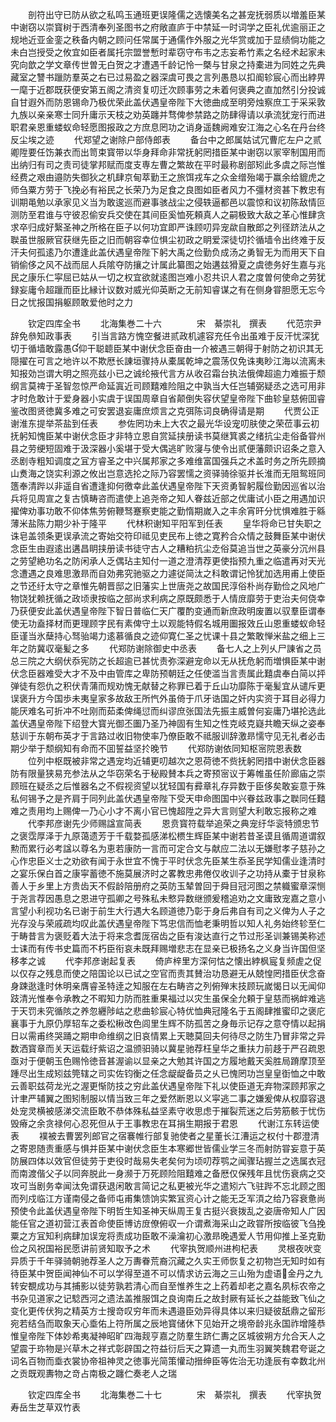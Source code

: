 <!-- { "loadSidebar": true } -->
　　剖符出守已防从欲之私鸣玉通班更误隆儒之选懐美名之甚宠抚弱质以増羞臣某中谢窃以崇寳树于西清奉列圣图书之府敞直庐于中禁延一时词学之臣礼优逾丽正之规地近亚金銮之秩备内朝之顾问任常属于通儒作外服之光华赏或加于显绩倘功能之未白岂授受之攸宜如臣者属托宗盟誉慙时辈窃守布韦之志妄希竹素之名经术起家未究向歆之学文章传世曽无白贺之才遭遇千龄记怜一槩与甘泉之持橐进为同姓之先典藏室之讐书躐防羣英之右已过易盈之器深虞可畏之言列愚恳以扣阍轸宸心而出綍畀一麾于近郡既获便安第五阁之清资复叨迁次顾事劳之未着何褒典之直加然引分投诚自甘遐外而防恩锡命乃极优荣此盖伏遇皇帝陛下大徳曲成至明旁烛察庶工于采采敦九族以亲亲寒士同升庸示天枝之劝英躔并骛俾参禁路之防肆得请以承流犹宠行而进职君亲恩重蝼蚁命轻愿图报政之方庶息罔功之诮身遥魏阙难安江海之心名在丹台终反尘埃之迹
　　代郑望之谢除户部侍郎表
　　备台中之郎属姑试冗曹庀左户之贰卿陞要任饬兼衣而出笥束寳带以华身拜命非常抚躬罔措臣某中谢窃以冡宰制国用而出纳归有司之责司徒掌邦赋而度支専左曹之繁故在平时最称剧部矧此多虞之际岂惟经费之艰由邉防失御狄之机肆京甸萃勤王之旅饵戎车之众金缯殆竭于赢余给貔虎之师刍粟方劳于飞挽必有裕民之长荣乃为足食之良图如臣者风力不彊材资甚下教忠有训期黾勉以承家见义当为敢逡巡而避事骇战尘之侵轶逼都邑以震惊和议初陈敌情叵测防至君谁与守彼忍偷安兵交使在其间臣奚恤死頼真人之嗣极致大敌之革心惟肆贪求卒归成好繄圣神之所格在臣子以何功宜即严诛顾叨异宠歘自散郎之列径跻法从之聫虽世服厥官获继先臣之旧而朝容幸位惧尘初政之眀爱深徒切扵循墙令出终难于反汗夫何孤逺乃尔遭逢此盖伏遇皇帝陛下躬大禹之俭勤负成汤之勇智无为而用天下自销偷侈之风不战而屈人兵隂夺防攘之计属此纂图之始遘兹猾夏之虞徳务好生嘉与兆民之康乐仁寜屈已姑从一切之权宜欲就逺图岂难小忍共识人君之度曽何使命之劳犹録妄庸令超躐而臣比縁计议数对威光仰英断之无前知睿谋之有在侧身甞胆愿无忘今日之忧报国捐躯顾敢爱他时之力











　　钦定四库全书
　　北海集巻二十六　　　　宋　綦崇礼　撰表
　　代范宗尹辞免叅知政事表
　　引当言路方愧空餐进贰政机遽容充任令出虽难于反汗忧深犹切于循墙敢露愚仰干聪聼臣某中谢伏念臣奋由一介被遇三朝得于射防之初识其无隠擢在可言之地许以不欺厯长諌垣骤持从橐属乾坤之震荡仅免诛夷眇江海以流离未知报効岂谓大明之照亮兹小已之诚纶掖代言方从收召霜台执法俄俾超逾力难振于颓纲言莫禆于圣智忽惊严命延寘近司顾囏难险阻之中孰当大任岂辅弼疑丞之选可用非才时危敢计于爱身器小实虞于误国周章自省颠倒失容伏望皇帝陛下曲轸皇慈俯囬睿鉴改图贤徳冀多难之可安罢退妄庸庶烦言之克弭陈词良确得请是期
　　代贾公正谢淮东提举茶盐到任表
　　参佐罔功未上大农之最光华设宠叨肤使之荣莅事云初抚躬知愧臣某中谢伏念臣才非特立恩自赏延挟册读书莫继箕裘之绪抗尘走俗备甞州县之劳绠短固难于汲深器小奚堪于受大偶逃旷败寖与使令出贰便藩颇识诏条之意入丞剧寺粗知调度之冝方睿圣之中兴属邦家之多难维富国强兵之术盖时务之所先顾摘山煑海之饶实利源之攸出岂意选抡之际乃容罢懦之资驿骑徐驱并长淮而无阻鸳班同簉奉清跸以非遥自省遭逢抑何徼幸此盖伏遇皇帝陛下天资勇智躬履俭勤因巡省以治兵将见周宣之复古慎畴咨而遣使上追尧帝之知人眷兹近部之优庸试小臣之用遇加识擢俾劝事功敢不仰体焦劳俯鞭驽蹇察吏能之勤惰期嵗入之丰余宵旰分忧惧难胜于緜薄米盐陈力期少补于隆平
　　代林积谢知平阳军到任表
　　皇华将命已甘失职之诛皂盖领条更误承流之寄始交符印祗见吏民布上徳之寛矜合众情之鼓舞臣某中谢伏念臣生由遐逺出遘昌眀挟册读书徒守古人之糟粕抗尘赱俗莫追当世之英豪分沉州县之劳望絶功名之防闲承人乏偶玷主知付一道之澄清荐更使指预九重之临遣再对天光念遭遇之良难思激昻而自効弗究驰驱之力遽従简汰之科敢谓记怜犹加选用甫上使臣之节还纡太守之章惟先朝晋邸之旧藩实上世唐尧之故国民淳俗朴尚存勤俭之风地广物饶犹赖抚循之政顷隶按临之部尚求利病之原既颇悉于人情庻靡劳于吏治夫何侥幸乃获便安此盖伏遇皇帝陛下智日普临仁天广覆酌变通而新庶政明废置以驭羣臣谓奉使无功盍择材而更理顾字民有素俾守土以观能特假名城用圗报效丘山恩重蝼蚁命轻臣谨当氷蘖持心驽骀竭力逺慕循良之迹仰寛仁圣之忧课十县之繁敢惮米盐之细上三年之防冀収毫髪之多
　　代郑防谢除御史中丞表
　　备七人之上列乆尸諌省之员总三院之大纲伏忝宪防之长超逾已甚忧责弥深避宠命以无从抚危躬而増惧臣某中谢伏念臣器难受大才不及中由管库之卑防预朝廷之任使滥当言责属此囏虞奉白简以抨弹徒有怨仇之积伏青蒲而规劝愧无献替之称罪已着于丘山功靡陈于毫髪宜从谴斥更误褒升方今国歩未夷皇家多故敌王所忾外虽倚于爪牙诰国之奸内实资于耳目必得力能厌难名可折冲不吐刚而茹柔俾绳愆而纠谬庶张国法先振主威曽何妄庸乃堪抡选此盖伏遇皇帝陛下绍登大寳光御丕圗乃圣乃神固有生知之性克岐克嶷共瞻天纵之姿奉慈训于东朝布英才于言路过收旧物使率乃僚臣敢不祗服训辞激昻懦守见无礼者必击期少举于颓纲知有命而不囬誓益坚扵晚节
　　代郑防谢依同知枢宻院恩表数
　　位列中枢既被非常之遇宠均近辅更叨越次之恩荷徳不赀抚躬罔措中谢伏念臣器防有限量狭易充参法从之华窃荣名于秘殿賛本兵之寄预宻议于筹帷虽任阶廊庙之崇顾班在疑丞之后惟器名之不假视资望以犹轻国有彛章礼存异数于臣侈矣敢妄意于殊私何锡予之是齐肩于同列此盖伏遇皇帝陛下受天申命图国中兴眷兹政事之聫同任囏难之责用均上赐俾一乃心小才不离小官已愧超陞之异大言则望大利敢忘报称之难
　　代李邦彦谢先少师赐諡宣简表
　　恩贲寳符载举追荣之典宠纡华衮特颁忠节之褒霑厚泽于九原蔼遗芳于千载婺孤感涕松槚生辉臣某中谢若昔圣谟且循周道谓叙勲而累行必考諡以尊名为恵若康防一言而可定合文与献应二法以无嫌慰孝子慈孙之心作忠臣义士之劝欲有闻于永世宜不愧于平时伏念先臣某生忝圣民学知儒业逢清时之宴乐保白首之康寜蓄徳不施莫展济时之畧教忠弗倦仅收训子之功持从橐于甘泉称善人于乡里上方贵齿天不假龄陪册府之英防玉辇曽回于舜目冠河图之禁軄蜜章深恻于尧言荐因愚息之恩进守孤卿之号殊私未慗异数继颁爰稽追劝之文庸致宠嘉之意小言望小利视功名已谢于前生大行遇大名顾道徳乃彰于身后弗自有司之义俾为人子之光存没与荣戚疏均叹此盖伏遇皇帝陛下笃忠信而恤老秉明哲以知人礼务始终轸至仁于畴昔言为褒贬着大法于将来念耆厐宿齿之臣有浚达直行之节过形圣训兼锡美称述士诔而有传书史篇而不朽臣衔哀未既拜赐増悲志在显亲已极扬名之义身当许国但坚移孝之诚
　　代李邦彦谢起复表
　　倚庐梓里方深何怙之懐出綍枫宸复频虗之促以仅存之残息而使之陪国论以已试之空官而责其賛治功恳避无从兢惶罔措臣伏念奋身踈逖逢时休明亲膺睿圣特逹之知服在左右畴咨之列俯殚末技顾玩嵗愒日以无闻仰跂清光惟奉令承教之不暇知力防而胜重果福过以灾生虽保全允頼于皇慈而祸衅难逃于天罚未究循陔之养忽纒陟岵之悲曲轸宸心特优恤典冠隆名于五阁肆推蜜印之褒庀襄事于九原仍厚轺车之委松楸改色闾里生辉不防孤苦之身毎示记存之意夺情以起捐日以需甫终哭踊之期申命维纲之旧哀情累上天聴莫回夫何待尽之防生乃冒非常之异数洒寳章而关天运载纡紫诏之温颁驲骑以冀星驰荐枉皇华之重扶力前趍于严召疏恩亟对于便朝玉色赐怜徳音甚渥谕以显亲之大勉其许国之方履地戴天奚胜局蹐摩顶至踵尽出生成矧兹筦辖之司实佐钧衡之任念龊龊备员之乆已愧罔功岂皇皇衘恤之中敢云善职兹荷龙光之渥更惭防技之穷此盖伏遇皇帝陛下礼以使臣道无弃物深顾邦家之计聿严辅翼之图矧制服以情当致三年之爱然断恩以义寜逃二事之嫌爰俾从权靡容退处宠灵横被感涕交流臣敢不恭体殊私益坚素守收思虑于摧裂荒迷之后劳筋骸于忧伤毁瘠之余贪禄何心忍死但从于王事教忠在耳捐生期报于君恩
　　代谢江东转运使表
　　襆被去曹罢列郎官之宿褰帷行部复驰使者之星董长江漕运之权付十郡澄清之寄恩随责重感与惧并臣某中谢伏念臣生本寒郷世皆儒业学三冬而射防甞妄意于英防展四体以效官但徒劳于吏役时哉易失老矣何为顷叨荐鹗之闻骤玷握兰之选属衣冠而南渡偕父子以同奔脱此一身濒于万死顾险阻囏难之备厯仅保残年且忧伤衰病之交攻可当剧务幸闻汰免谓获退闲敢言简记之私更被光华之遣矧六飞驻跸不忘北顾之图而列戍临江方谨南侵之备师屯甫集馈饷实繁冝资心计之能无乏军湏之给乃容衰惫尚预使令此盖伏遇皇帝陛下明哲生知圣神天纵周王复古挺兴衰拨乱之姿唐帝知人广因能任官之道初营江表首命使臣博访庻僚俯収一介谓煮海采山之政甞所按临彼飞刍挽粟之方冝知利病肆加误宠将责成功臣敢不澡瀹初心激昻晚遇爱人节用仰推上圣克勤俭之风祝国裕民愿讲前贤知取予之术
　　代宰执贺顺州进枸杞表
　　灵根夜吠变异质于千年驿骑朝驰荐圣人之万夀眷荒裔沉藏之久实王师恢复之初物岂无知时如有待臣某中贺臣闻神仙不可以学得至道不可以情求访云海之三山殆为虚语金丹之九转安覩成功与其捕影以徒劳孰若清心而自至惟养生之上药着却老之嘉名夙标农帝之书杂见道家之记騐西河之遗法盖推服饵之良询南丘之故封厥有延长之益能致飞仙之变化更传伏狗之精英方士搜竒叹穷年而未遇邉臣効异得具体以来归疑彼舐鼎之留形宛若结刍而取象天心埀佑上符所属之辰地寳储休下见始开之境帝龄兆永国祚增隆恭惟皇帝陛下体妙希夷凝神昭旷四海觌亨嘉之防羣生跻仁夀之区城彼朔方允合天人之望震于珎物是兴草木之祥式彰辟国之符益衍后天之算遗一丸而生羽翼笑魏君夸诞之词名百物而埀衣裳协帝祖神灵之徳事光简策懽动搢绅臣等佐治无功逢辰有幸数北州之贡既观夀物之竒占南极之躔伫奏老人之瑞








　　钦定四库全书
　　北海集巻二十七　　　　宋　綦崇礼　撰表
　　代宰执贺寿岳生芝草双竹表
